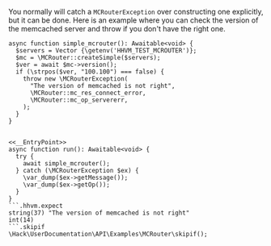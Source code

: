 You normally will catch a `MCRouterException` over constructing one explicitly, but it can be done. Here is an example where you can check the version of the memcached server and throw if you don't have the right one.

```basic-usage.php
async function simple_mcrouter(): Awaitable<void> {
  $servers = Vector {\getenv('HHVM_TEST_MCROUTER')};
  $mc = \MCRouter::createSimple($servers);
  $ver = await $mc->version();
  if (\strpos($ver, "100.100") === false) {
    throw new \MCRouterException(
      "The version of memcached is not right",
      \MCRouter::mc_res_connect_error,
      \MCRouter::mc_op_servererr,
    );
  }
}


<<__EntryPoint>>
async function run(): Awaitable<void> {
  try {
    await simple_mcrouter();
  } catch (\MCRouterException $ex) {
    \var_dump($ex->getMessage());
    \var_dump($ex->getOp());
  }
}
```.hhvm.expect
string(37) "The version of memcached is not right"
int(14)
```.skipif
\Hack\UserDocumentation\API\Examples\MCRouter\skipif();
```
